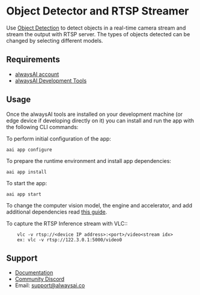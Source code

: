 # Object Detector and RTSP Streamer
Use [Object Detection](https://alwaysai.co/docs/application_development/core_computer_vision_services.html#object-detection) to detect objects in a real-time camera stream and stream the output with RTSP server. The types of objects detected can be changed by selecting different models.

## Requirements
* [alwaysAI account](https://alwaysai.co/auth?register=true)
* [alwaysAI Development Tools](https://alwaysai.co/docs/get_started/development_computer_setup.html)

## Usage
Once the alwaysAI tools are installed on your development machine (or edge device if developing directly on it) you can install and run the app with the following CLI commands:

To perform initial configuration of the app:
```
aai app configure
```

To prepare the runtime environment and install app dependencies:
```
aai app install
```

To start the app:
```
aai app start
```

To change the computer vision model, the engine and accelerator, and add additional dependencies read [this guide](https://alwaysai.co/docs/application_development/configuration_and_packaging.html).


To capture the RTSP Inference stream with VLC::

        vlc -v rtsp://<device IP address>:<port>/video<stream idx>
        ex: vlc -v rtsp://122.3.0.1:5000/video0

## Support
* [Documentation](https://alwaysai.co/docs/)
* [Community Discord](https://discord.gg/z3t9pea)
* Email: support@alwaysai.co
